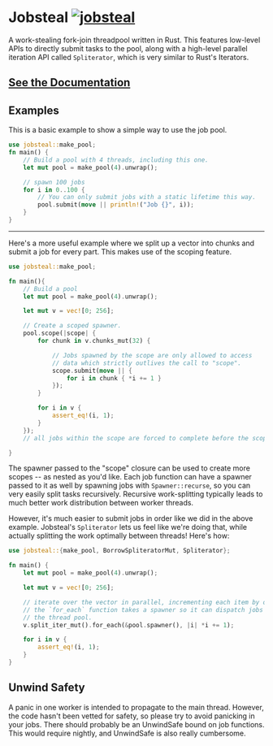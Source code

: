 # Jobsteal [![jobsteal](https://travis-ci.org/rphmeier/jobsteal.svg?branch=master)](https://travis-ci.org/rphmeier/jobsteal)

A work-stealing fork-join threadpool written in Rust.
This features low-level APIs to directly submit tasks to the pool,
along with a high-level parallel iteration API called `Spliterator`,
which is very similar to Rust's Iterators.

## [See the Documentation](https://rphmeier.github.io/jobsteal/)

## Examples
This is a basic example to show a simple way to use the job pool.

```rust
use jobsteal::make_pool;
fn main() {
    // Build a pool with 4 threads, including this one.
    let mut pool = make_pool(4).unwrap();

    // spawn 100 jobs
    for i in 0..100 {
        // You can only submit jobs with a static lifetime this way.
        pool.submit(move || println!("Job {}", i));
    }
}
```

---
Here's a more useful example where we split up a vector into chunks and submit a job for every part. This makes use of the scoping feature.
```rust
use jobsteal::make_pool;

fn main(){
    // Build a pool
    let mut pool = make_pool(4).unwrap();

    let mut v = vec![0; 256];

    // Create a scoped spawner.
    pool.scope(|scope| {
        for chunk in v.chunks_mut(32) {

            // Jobs spawned by the scope are only allowed to access
            // data which strictly outlives the call to "scope".
            scope.submit(move || {
                for i in chunk { *i += 1 }
            });
        }

        for i in v {
            assert_eq!(i, 1);
        }
    });
    // all jobs within the scope are forced to complete before the scope function returns.

}
```

The spawner passed to the "scope" closure can be used to create more scopes -- as nested as you'd like.
Each job function can have a spawner passed to it as well by spawning jobs with `Spawner::recurse`, so you can very easily split tasks recursively.
Recursive work-splitting typically leads to much better work distribution between worker threads.

However, it's much easier to submit jobs in order like we did in the above example. Jobsteal's `Spliterator` lets us feel like we're doing that,
while actually splitting the work optimally between threads!
Here's how:
```rust
use jobsteal::{make_pool, BorrowSpliteratorMut, Spliterator};

fn main() {
    let mut pool = make_pool(4).unwrap();

    let mut v = vec![0; 256];

    // iterate over the vector in parallel, incrementing each item by one.
    // the `for_each` function takes a spawner so it can dispatch jobs onto
    // the thread pool.
    v.split_iter_mut().for_each(&pool.spawner(), |i| *i += 1);

    for i in v {
        assert_eq!(i, 1);
    }
}
```

## Unwind Safety
A panic in one worker is intended to propagate to the main thread. However, the code hasn't been vetted for safety, so please try to avoid panicking in your jobs.
There should probably be an UnwindSafe bound on job functions. This would require nightly, and UnwindSafe is also really cumbersome.

